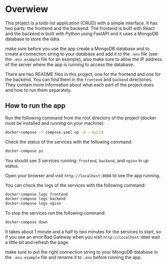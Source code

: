 # Overwiew

This project is a todo list application (CRUD) with a simple interface. It has two parts: the frontend and the backend. The frontend is built with React and the backend is built with Python using FastAPI and it uses a MongoDB database to store the data.

make sure before you use the app create a MongoDB database and to create a connection string to your database and add it to the `.env` file (see the `.env.example` file for an example), also make sure to allow the IP address of the server where the app is running to access the database.

There are two README files in this project, one for the frontend and one for the backend. You can find them in the `frontend` and `backend` directories. They contain more information about what each part of the project does and how to run them separately.

## How to run the app

Run the following command from the root directory of the project (docker must be installed and running on your machine):

```bash
docker-compose -f compose.yaml up -d --build
```

Check the status of the services with the following command:

```bash
docker-compose ps
```
You should see 3 services running: `frontend`, `backend`, and `nginx` in up status.

Open your browser and visit `http://localhost:8080` to see the app running.

You can check the logs of the services with the following command:

```bash
docker-compose logs frontend
docker-compose logs backend
docker-compose logs nginx
```

To stop the services run the following command:

```bash
docker-compose down
```

It takes about 1 minute and a half to two minutes for the services to start, so if you see an error Bad Gateway when you visit `http://localhost:8080` wait a little bit and refresh the page.

make sure to put the right connection string to your MongoDB database in the `.env.example` file and rename it to `.env` before running the app.